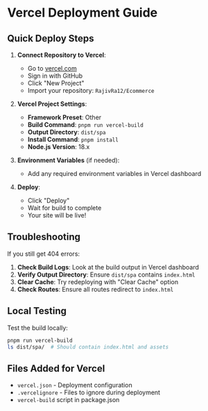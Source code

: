 # Vercel Deployment Guide

## Quick Deploy Steps

1. **Connect Repository to Vercel**:
   - Go to [vercel.com](https://vercel.com)
   - Sign in with GitHub
   - Click "New Project"
   - Import your repository: `RajivRa12/Ecommerce`

2. **Vercel Project Settings**:
   - **Framework Preset**: Other
   - **Build Command**: `pnpm run vercel-build`
   - **Output Directory**: `dist/spa`
   - **Install Command**: `pnpm install`
   - **Node.js Version**: 18.x

3. **Environment Variables** (if needed):
   - Add any required environment variables in Vercel dashboard

4. **Deploy**:
   - Click "Deploy"
   - Wait for build to complete
   - Your site will be live!

## Troubleshooting

If you still get 404 errors:

1. **Check Build Logs**: Look at the build output in Vercel dashboard
2. **Verify Output Directory**: Ensure `dist/spa` contains `index.html`
3. **Clear Cache**: Try redeploying with "Clear Cache" option
4. **Check Routes**: Ensure all routes redirect to `index.html`

## Local Testing

Test the build locally:
```bash
pnpm run vercel-build
ls dist/spa/  # Should contain index.html and assets
```

## Files Added for Vercel

- `vercel.json` - Deployment configuration
- `.vercelignore` - Files to ignore during deployment
- `vercel-build` script in package.json
